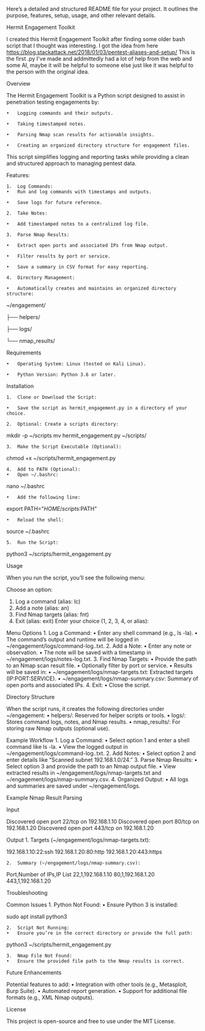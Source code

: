 Here’s a detailed and structured README file for your project. It outlines the purpose, features, setup, usage, and other relevant details.

Hermit Engagement Toolkit

I created this Hermit Engagement Toolkit after finding some older bash script that I thought was interesting. 
I got the idea from here https://blog.stackattack.net/2018/01/03/pentest-aliases-and-setup/ 
This is the first .py I've made and addmittedly had a lot of help from the web and some AI, maybe it will be helpful to someone else
just like it was helpful to the person with the original idea.

Overview

The Hermit Engagement Toolkit is a Python script designed to assist in penetration testing engagements by:

	•	Logging commands and their outputs.
 
	•	Taking timestamped notes.
 
	•	Parsing Nmap scan results for actionable insights.
 
	•	Creating an organized directory structure for engagement files.

This script simplifies logging and reporting tasks while providing a clean and structured approach to managing pentest data.

Features:

	1.	Log Commands:
	•	Run and log commands with timestamps and outputs.
 
 	•	Save logs for future reference.
 
	2.	Take Notes:
 
	•	Add timestamped notes to a centralized log file.
 
	3.	Parse Nmap Results:
 
	•	Extract open ports and associated IPs from Nmap output.
 
	•	Filter results by port or service.
 
	•	Save a summary in CSV format for easy reporting.
 
	4.	Directory Management:
 
	•	Automatically creates and maintains an organized directory structure:

~/engagement/

├── helpers/

├── logs/

└── nmap_results/


Requirements

	•	Operating System: Linux (tested on Kali Linux).
 
	•	Python Version: Python 3.6 or later.

Installation

	1.	Clone or Download the Script:
 
	•	Save the script as hermit_engagement.py in a directory of your choice.
 
	2.	Optional: Create a scripts directory:

mkdir -p ~/scripts
mv hermit_engagement.py ~/scripts/


	3.	Make the Script Executable (Optional):

chmod +x ~/scripts/hermit_engagement.py


	4.	Add to PATH (Optional):
	•	Open ~/.bashrc:

nano ~/.bashrc


	•	Add the following line:

export PATH="$HOME/scripts:$PATH"


	•	Reload the shell:

source ~/.bashrc


	5.	Run the Script:

python3 ~/scripts/hermit_engagement.py

Usage

When you run the script, you’ll see the following menu:

Choose an option:
1) Log a command (alias: lc)
2) Add a note (alias: an)
3) Find Nmap targets (alias: fnt)
4) Exit (alias: exit)
Enter your choice (1, 2, 3, 4, or alias):

Menu Options
	1.	Log a Command:
	•	Enter any shell command (e.g., ls -la).
	•	The command’s output and runtime will be logged in ~/engagement/logs/command-log.<date>.txt.
	2.	Add a Note:
	•	Enter any note or observation.
	•	The note will be saved with a timestamp in ~/engagement/logs/notes-log.txt.
	3.	Find Nmap Targets:
	•	Provide the path to an Nmap scan result file.
	•	Optionally filter by port or service.
	•	Results will be saved in:
	•	~/engagement/logs/nmap-targets.txt: Extracted targets (IP:PORT:SERVICE).
	•	~/engagement/logs/nmap-summary.csv: Summary of open ports and associated IPs.
	4.	Exit:
	•	Close the script.

Directory Structure

When the script runs, it creates the following directories under ~/engagement:
	•	helpers/: Reserved for helper scripts or tools.
	•	logs/: Stores command logs, notes, and Nmap results.
	•	nmap_results/: For storing raw Nmap outputs (optional use).

Example Workflow
	1.	Log a Command:
	•	Select option 1 and enter a shell command like ls -la.
	•	View the logged output in ~/engagement/logs/command-log.<date>.txt.
	2.	Add Notes:
	•	Select option 2 and enter details like “Scanned subnet 192.168.1.0/24.”
	3.	Parse Nmap Results:
	•	Select option 3 and provide the path to an Nmap output file.
	•	View extracted results in ~/engagement/logs/nmap-targets.txt and ~/engagement/logs/nmap-summary.csv.
	4.	Organized Output:
	•	All logs and summaries are saved under ~/engagement/logs.

Example Nmap Result Parsing

Input

Discovered open port 22/tcp on 192.168.1.10
Discovered open port 80/tcp on 192.168.1.20
Discovered open port 443/tcp on 192.168.1.20

Output
	1.	Targets (~/engagement/logs/nmap-targets.txt):

192.168.1.10:22:ssh
192.168.1.20:80:http
192.168.1.20:443:https


	2.	Summary (~/engagement/logs/nmap-summary.csv):

Port,Number of IPs,IP List
22,1,192.168.1.10
80,1,192.168.1.20
443,1,192.168.1.20

Troubleshooting

Common Issues
	1.	Python Not Found:
	•	Ensure Python 3 is installed:

sudo apt install python3


	2.	Script Not Running:
	•	Ensure you’re in the correct directory or provide the full path:

python3 ~/scripts/hermit_engagement.py


	3.	Nmap File Not Found:
	•	Ensure the provided file path to the Nmap results is correct.

Future Enhancements

Potential features to add:
	•	Integration with other tools (e.g., Metasploit, Burp Suite).
	•	Automated report generation.
	•	Support for additional file formats (e.g., XML Nmap outputs).

License

This project is open-source and free to use under the MIT License.
